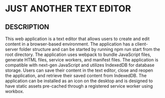 # JUST ANOTHER TEXT EDITOR

## DESCRIPTION

This web application is a text editor that allows users to create and edit content in a browser-based environment. The application has a client-server folder structure and can be started by running npm run start from the root directory. The application uses webpack to bundle JavaScript files, generate HTML files, service workers, and manifest files. The application is compatible with next-gen JavaScript and utilizes IndexedDB for database storage. Users can save their content in the text editor, close and reopen the application, and retrieve their saved content from IndexedDB. The application can be installed as an icon on the desktop and is designed to have static assets pre-cached through a registered service worker using workbox.

##
